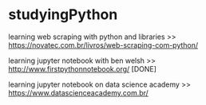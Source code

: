 # studyingPython

learning web scraping with python and libraries >> https://novatec.com.br/livros/web-scraping-com-python/

learning jupyter notebook with ben welsh >> http://www.firstpythonnotebook.org/ [DONE]

learning jupyter notebook on data science academy >> https://www.datascienceacademy.com.br/
